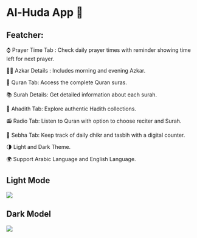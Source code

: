 # Al-Huda App 🕌
## Featcher:
⌚ Prayer Time Tab : Check daily prayer times with reminder showing time left for next prayer.

🤲🏼 Azkar Details : Includes morning and evening Azkar.

📖 Quran Tab: Access the complete Quran suras.

📚 Surah Details: Get detailed information about each surah.

📜 Ahadith Tab: Explore authentic Hadith collections.

📻 Radio Tab: Listen to Quran with option to choose reciter and Surah.

📿 Sebha Tab: Keep track of daily dhikr and tasbih with a digital counter.

🌗 Light and Dark Theme.

🌍 Support Arabic Language and English Language.

## Light Mode
<img src='https://github.com/user-attachments/assets/fadddb8e-c503-44c5-90e9-9e0995465a0f'/>



## Dark Model
<img src='https://github.com/user-attachments/assets/b455ed5c-e53a-4755-9b64-c5c138f296f9'/>

